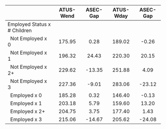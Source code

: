 
|                      |    ATUS-Wend |     ASEC-Gap |    ATUS-Wday |     ASEC-Gap |
| -------------------- | :----------: | :----------: | :----------: | :----------: |
| Employed Status x # Children |              |              |              |              |
| &nbsp;&nbsp;Not Employed x 0 |       175.95 |         0.28 |       189.02 |        -0.26 |
| &nbsp;&nbsp;Not Employed x 1 |       196.32 |        24.43 |       220.30 |        20.15 |
| &nbsp;&nbsp;Not Employed x 2+ |       229.62 |       -13.35 |       251.88 |         4.09 |
| &nbsp;&nbsp;Not Employed x 3 |       227.36 |        -9.01 |       283.06 |       -23.12 |
| &nbsp;&nbsp;Employed x 0 |       185.28 |         0.32 |       146.40 |        -0.13 |
| &nbsp;&nbsp;Employed x 1 |       203.18 |         5.79 |       159.60 |        13.20 |
| &nbsp;&nbsp;Employed x 2+ |       204.75 |         3.75 |       177.40 |         1.43 |
| &nbsp;&nbsp;Employed x 3 |       215.06 |       -14.67 |       205.62 |       -24.08 |

